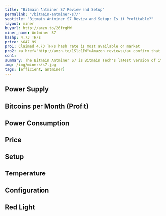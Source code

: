 ```yaml
---
title: "Bitmain Antminer S7 Review and Setup"
permalink: "/bitmain-antminer-s7/"
seotitle: "Bitmain Antminer S7 Review and Setup: Is it Profitable?"
layout: miner
buyurl: http://amzn.to/26frgMW
miner_name: Antminer S7
hashp: 4.73 TH/s
price: $647.99
pro1: Claimed 4.73 TH/s hash rate is most available on market
pro2: <a href="http://amzn.to/1Slc1IW">Amazon reviews</a> confirm that 4.73 TH/s rate is accurate
con1: 
summary: The Bitmain Antminer S7 is Bitmain Tech's latest version of its Antminer series of Bitcoin miners.
img: /img/miners/s7.jpg
tags: [efficient, antminer]
---
```


## Power Supply

## Bitcoins per Month (Profit)

## Power Consumption

## Price

## Setup 

## Temperature

## Configuration

## Red Light